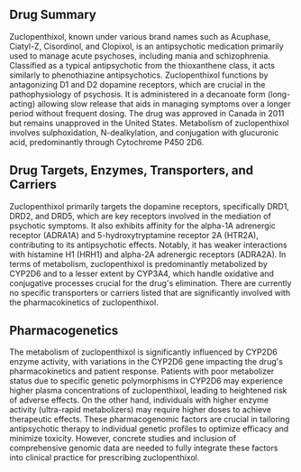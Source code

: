 ## Drug Summary
Zuclopenthixol, known under various brand names such as Acuphase, Ciatyl-Z, Cisordinol, and Clopixol, is an antipsychotic medication primarily used to manage acute psychoses, including mania and schizophrenia. Classified as a typical antipsychotic from the thioxanthene class, it acts similarly to phenothiazine antipsychotics. Zuclopenthixol functions by antagonizing D1 and D2 dopamine receptors, which are crucial in the pathophysiology of psychosis. It is administered in a decanoate form (long-acting) allowing slow release that aids in managing symptoms over a longer period without frequent dosing. The drug was approved in Canada in 2011 but remains unapproved in the United States. Metabolism of zuclopenthixol involves sulphoxidation, N-dealkylation, and conjugation with glucuronic acid, predominantly through Cytochrome P450 2D6.

## Drug Targets, Enzymes, Transporters, and Carriers
Zuclopenthixol primarily targets the dopamine receptors, specifically DRD1, DRD2, and DRD5, which are key receptors involved in the mediation of psychotic symptoms. It also exhibits affinity for the alpha-1A adrenergic receptor (ADRA1A) and 5-hydroxytryptamine receptor 2A (HTR2A), contributing to its antipsychotic effects. Notably, it has weaker interactions with histamine H1 (HRH1) and alpha-2A adrenergic receptors (ADRA2A). In terms of metabolism, zuclopenthixol is predominantly metabolized by CYP2D6 and to a lesser extent by CYP3A4, which handle oxidative and conjugative processes crucial for the drug's elimination. There are currently no specific transporters or carriers listed that are significantly involved with the pharmacokinetics of zuclopenthixol.

## Pharmacogenetics
The metabolism of zuclopenthixol is significantly influenced by CYP2D6 enzyme activity, with variations in the CYP2D6 gene impacting the drug's pharmacokinetics and patient response. Patients with poor metabolizer status due to specific genetic polymorphisms in CYP2D6 may experience higher plasma concentrations of zuclopenthixol, leading to heightened risk of adverse effects. On the other hand, individuals with higher enzyme activity (ultra-rapid metabolizers) may require higher doses to achieve therapeutic effects. These pharmacogenomic factors are crucial in tailoring antipsychotic therapy to individual genetic profiles to optimize efficacy and minimize toxicity. However, concrete studies and inclusion of comprehensive genomic data are needed to fully integrate these factors into clinical practice for prescribing zuclopenthixol.
